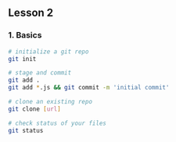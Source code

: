 ## Lesson 2

### 1. Basics
```bash
# initialize a git repo
git init

# stage and commit
git add .
git add *.js && git commit -m 'initial commit'

# clone an existing repo
git clone [url]

# check status of your files
git status
```